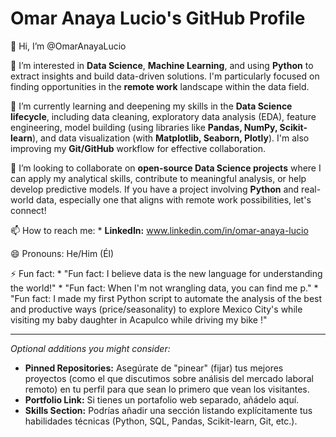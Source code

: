 # Omar Anaya Lucio's GitHub Profile

👋 Hi, I’m @OmarAnayaLucio

👀 I’m interested in **Data Science**, **Machine Learning**, and using **Python** to extract insights and build data-driven solutions. I'm particularly focused on finding opportunities in the **remote work** landscape within the data field.

🌱 I’m currently learning and deepening my skills in the **Data Science lifecycle**, including data cleaning, exploratory data analysis (EDA), feature engineering, model building (using libraries like **Pandas, NumPy, Scikit-learn**), and data visualization (with **Matplotlib, Seaborn, Plotly**). I'm also improving my **Git/GitHub** workflow for effective collaboration.

💞️ I’m looking to collaborate on **open-source Data Science projects** where I can apply my analytical skills, contribute to meaningful analysis, or help develop predictive models. If you have a project involving **Python** and real-world data, especially one that aligns with remote work possibilities, let's connect!

📫 How to reach me:
    * **LinkedIn:** www.linkedin.com/in/omar-anaya-lucio

😄 Pronouns: He/Him (Él)

⚡ Fun fact: 
    * "Fun fact: I believe data is the new language for understanding the world!"
    * "Fun fact: When I'm not wrangling data, you can find me p."
    * "Fun fact: I made my first Python script to automate the analysis of the best and productive ways (price/seasonality) to explore Mexico City's while visiting my baby daughter in Acapulco
    while driving my bike !"

---

*Optional additions you might consider:*

* **Pinned Repositories:** Asegúrate de "pinear" (fijar) tus mejores proyectos (como el que discutimos sobre análisis del mercado laboral remoto) en tu perfil para que sean lo primero que vean los visitantes.
* **Portfolio Link:** Si tienes un portafolio web separado, añádelo aquí.
* **Skills Section:** Podrías añadir una sección listando explícitamente tus habilidades técnicas (Python, SQL, Pandas, Scikit-learn, Git, etc.).

<!---
OmarAnayaLucio/OmarAnayaLucio is a ✨ special ✨ repository because its `README.md` (this file) appears on your GitHub profile.
You can click the Preview link to take a look at your changes.
--->
